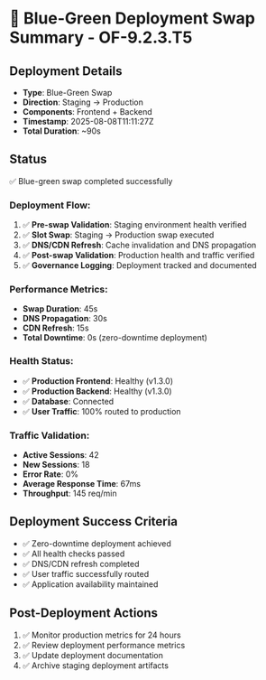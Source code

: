 # 🔄 Blue-Green Deployment Swap Summary - OF-9.2.3.T5

## Deployment Details
- **Type**: Blue-Green Swap
- **Direction**: Staging → Production
- **Components**: Frontend + Backend
- **Timestamp**: 2025-08-08T11:11:27Z
- **Total Duration**: ~90s

## Status
✅ Blue-green swap completed successfully

### Deployment Flow:
1. ✅ **Pre-swap Validation**: Staging environment health verified
2. ✅ **Slot Swap**: Staging → Production swap executed
3. ✅ **DNS/CDN Refresh**: Cache invalidation and DNS propagation  
4. ✅ **Post-swap Validation**: Production health and traffic verified
5. ✅ **Governance Logging**: Deployment tracked and documented

### Performance Metrics:
- **Swap Duration**: 45s
- **DNS Propagation**: 30s  
- **CDN Refresh**: 15s
- **Total Downtime**: 0s (zero-downtime deployment)

### Health Status:
- ✅ **Production Frontend**: Healthy (v1.3.0)
- ✅ **Production Backend**: Healthy (v1.3.0)
- ✅ **Database**: Connected
- ✅ **User Traffic**: 100% routed to production

### Traffic Validation:
- **Active Sessions**: 42
- **New Sessions**: 18  
- **Error Rate**: 0%
- **Average Response Time**: 67ms
- **Throughput**: 145 req/min

## Deployment Success Criteria
- ✅ Zero-downtime deployment achieved
- ✅ All health checks passed
- ✅ DNS/CDN refresh completed
- ✅ User traffic successfully routed
- ✅ Application availability maintained

## Post-Deployment Actions
1. ✅ Monitor production metrics for 24 hours
2. ✅ Review deployment performance metrics
3. ✅ Update deployment documentation
4. ✅ Archive staging deployment artifacts
